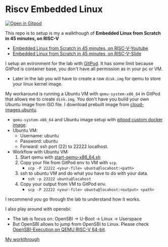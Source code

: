 # Riscv Embedded Linux

[![Open in Gitpod](https://gitpod.io/button/open-in-gitpod.svg)](https://gitpod.io/#https://github.com/tamnguyenchi93/riscv-embedded-linux)

This repo is to setup is my a walkthough of **Embedded Linux from Scratch in 45 minutes, on RISC-V** 
  - [Embedded Linux from Scratch in 45 minutes, on RISC-V-Youtube](https://www.youtube.com/watch?v=cIkTh3Xp3dA&ab_channel=Bootlin)
  - [Embedded Linux from Scratch in 45 minutes, on RISC-V-Slide](https://bootlin.com/pub/conferences/2021/fosdem/opdenacker-embedded-linux-45minutes-riscv/opdenacker-embedded-linux-45minutes-riscv.pdf)

I setup an evironment for the lab with [GitPod](https://www.gitpod.io/). It has some limit because GitPod is container base, you don't have all permission as in your pc or VM.
  - Later in the lab you will have to create a raw `disk.img` for qemu to store your linux kernel image.

My workaround is running a Ubuntu VM with `qemu-system-x86_64` in GitPod that allows me to create `disk.img`. You don't have you build your own Ubuntu image from ISO file. I download prebuilt image from [cloud-images.ubuntu](cloud-images.ubuntu.com). 
  - `qemu-system-x86_64` and Ubuntu image setup with [gitpod custom docker image](https://www.gitpod.io/docs/config-docker).
  - Ubuntu VM:
    - Username: ubuntu
    - Password: ubuntu
    - Forward: ssh port (22) to 22222 localhost.
  - Workflow with Ubuntu VM:
    1. Start qemu with [start-qemu-x86_64.sh](start-qemu-x86_64.sh)
    2. Copy your file from GitPod env to VM with `scp`.
       - `scp -P 22222 <your-file> ubuntu@locahost:<path>`
    3. ssh to ubuntu VM and do what you have to do with your data.
       - `ssh -p 22222 ubuntu@locahost`
    4. Copy your output from VM to GitPod env.
       - `scp -P 22222 <your-file> ubuntu@locahost:<output> <path>`

I recommend you go through the lab to understand how it works. 

I also play around with opensbi:
 - The lab is focus on: OpenSBI -> U-Boot -> Linux -> Userspace
 - But OpenSBI allows to jump from OpenSBI to Linux. Please check [OpenSBI-Execution on QEMU RISC-V 64-bit](https://github.com/riscv/opensbi/blob/master/docs/platform/qemu_virt.md#execution-on-qemu-risc-v-64-bit).

 [My workthrough](walkthrough.md)
